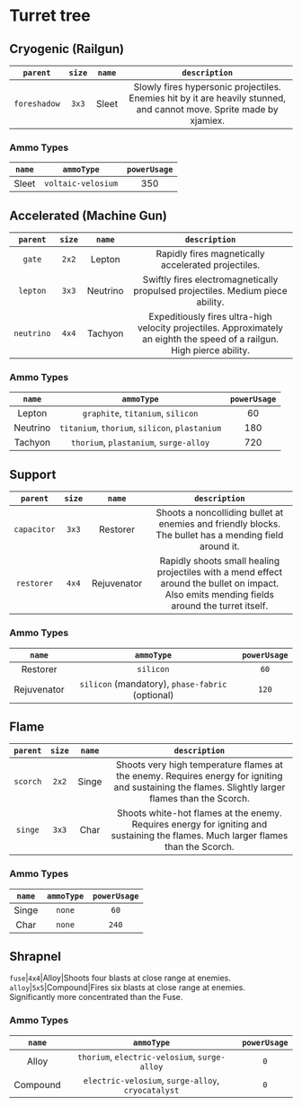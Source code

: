 # Turret tree

## Cryogenic (Railgun)
|`parent`|`size`|`name`|`description`|
|:-:|:-:|:-:|:-:|
`foreshadow`|`3x3`|Sleet|Slowly fires hypersonic projectiles. Enemies hit by it are heavily stunned, and cannot move. Sprite made by xjamiex.

### Ammo Types
|`name`|`ammoType`|`powerUsage`|
|:-:|:-:|:-:|
Sleet|`voltaic-velosium`|350

## Accelerated (Machine Gun)
|`parent`|`size`|`name`|`description`|
|:-:|:-:|:-:|:-:|
`gate`|`2x2`|Lepton|Rapidly fires magnetically accelerated projectiles.
`lepton`|`3x3`|Neutrino|Swiftly fires electromagnetically propulsed projectiles. Medium piece ability.
`neutrino`|`4x4`|Tachyon|Expeditiously fires ultra-high velocity projectiles. Approximately an eighth the speed of a railgun. High pierce ability.

### Ammo Types
|`name`|`ammoType`|`powerUsage`|
|:-:|:-:|:-:|
Lepton|`graphite`, `titanium`, `silicon`|60
Neutrino|`titanium`, `thorium`, `silicon`, `plastanium`|180
Tachyon|`thorium`, `plastanium`, `surge-alloy`|720

## Support
|`parent`|`size`|`name`|`description`|
|:-:|:-:|:-:|:-:|
`capacitor`|`3x3`|Restorer|Shoots a noncolliding bullet at enemies and friendly blocks. The bullet has a mending field around it.
`restorer`|`4x4`|Rejuvenator|Rapidly shoots small healing projectiles with a mend effect around the bullet on impact.  Also emits mending fields around the turret itself.

### Ammo Types
|`name`|`ammoType`|`powerUsage`|
|:-:|:-:|:-:|
Restorer|`silicon`|`60`
Rejuvenator|`silicon` (mandatory), `phase-fabric` (optional)|`120`

## Flame
|`parent`|`size`|`name`|`description`|
|:-:|:-:|:-:|:-:|
`scorch`|`2x2`|Singe|Shoots very high temperature flames at the enemy. Requires energy for igniting and sustaining the flames. Slightly larger flames than the Scorch.
`singe`|`3x3`|Char|Shoots white-hot flames at the enemy. Requires energy for igniting and sustaining the flames. Much larger flames than the Scorch.

### Ammo Types
|`name`|`ammoType`|`powerUsage`|
|:-:|:-:|:-:|
Singe|`none`|`60`
Char|`none`|`240`

## Shrapnel

`fuse`|`4x4`|Alloy|Shoots four blasts at close range at enemies.
`alloy`|`5x5`|Compound|Fires six blasts at close range at enemies. Significantly more concentrated than the Fuse.

### Ammo Types
|`name`|`ammoType`|`powerUsage`|
|:-:|:-:|:-:|
Alloy|`thorium`, `electric-velosium`, `surge-alloy`|`0`
Compound|`electric-velosium`, `surge-alloy`, `cryocatalyst`|`0`